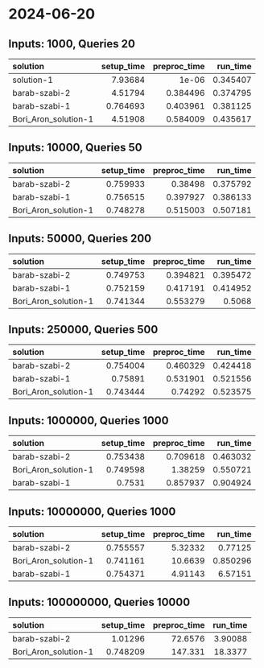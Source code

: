 # 2024-06-20

## Inputs: 1000, Queries 20

| solution             |   setup_time |   preproc_time |   run_time |
|:---------------------|-------------:|---------------:|-----------:|
| solution-1           |     7.93684  |       1e-06    |   0.345407 |
| barab-szabi-2        |     4.51794  |       0.384496 |   0.374795 |
| barab-szabi-1        |     0.764693 |       0.403961 |   0.381125 |
| Bori_Aron_solution-1 |     4.51908  |       0.584009 |   0.435617 |

## Inputs: 10000, Queries 50

| solution             |   setup_time |   preproc_time |   run_time |
|:---------------------|-------------:|---------------:|-----------:|
| barab-szabi-2        |     0.759933 |       0.38498  |   0.375792 |
| barab-szabi-1        |     0.756515 |       0.397927 |   0.386133 |
| Bori_Aron_solution-1 |     0.748278 |       0.515003 |   0.507181 |

## Inputs: 50000, Queries 200

| solution             |   setup_time |   preproc_time |   run_time |
|:---------------------|-------------:|---------------:|-----------:|
| barab-szabi-2        |     0.749753 |       0.394821 |   0.395472 |
| barab-szabi-1        |     0.752159 |       0.417191 |   0.414952 |
| Bori_Aron_solution-1 |     0.741344 |       0.553279 |   0.5068   |

## Inputs: 250000, Queries 500

| solution             |   setup_time |   preproc_time |   run_time |
|:---------------------|-------------:|---------------:|-----------:|
| barab-szabi-2        |     0.754004 |       0.460329 |   0.424418 |
| barab-szabi-1        |     0.75891  |       0.531901 |   0.521556 |
| Bori_Aron_solution-1 |     0.743444 |       0.74292  |   0.523575 |

## Inputs: 1000000, Queries 1000

| solution             |   setup_time |   preproc_time |   run_time |
|:---------------------|-------------:|---------------:|-----------:|
| barab-szabi-2        |     0.753438 |       0.709618 |   0.463032 |
| Bori_Aron_solution-1 |     0.749598 |       1.38259  |   0.550721 |
| barab-szabi-1        |     0.7531   |       0.857937 |   0.904924 |

## Inputs: 10000000, Queries 1000

| solution             |   setup_time |   preproc_time |   run_time |
|:---------------------|-------------:|---------------:|-----------:|
| barab-szabi-2        |     0.755557 |        5.32332 |   0.77125  |
| Bori_Aron_solution-1 |     0.741161 |       10.6639  |   0.850296 |
| barab-szabi-1        |     0.754371 |        4.91143 |   6.57151  |

## Inputs: 100000000, Queries 10000

| solution             |   setup_time |   preproc_time |   run_time |
|:---------------------|-------------:|---------------:|-----------:|
| barab-szabi-2        |     1.01296  |        72.6576 |    3.90088 |
| Bori_Aron_solution-1 |     0.748209 |       147.331  |   18.3377  |